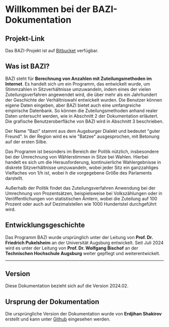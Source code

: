 # Willkommen bei der BAZI-Dokumentation

## Projekt-Link

Das BAZI-Projekt ist auf [Bitbucket](https://bitbucket.org/bazi/bazi/src/master/) verfügbar.

## Was ist BAZI?

BAZI steht für **Berechnung von Anzahlen mit Zuteilungsmethoden im Internet**. Es handelt sich um ein Programm, das entwickelt wurde, um Stimmzahlen in Sitzverhältnisse umzuwandeln, indem eines der vielen Zuteilungsverfahren angewendet wird, die über mehr als ein Jahrhundert der Geschichte der Verhältniswahl entwickelt wurden. Die Benutzer können eigene Daten eingeben, aber BAZI bietet auch eine umfangreiche empirische Datenbank. So können die Zuteilungsmethoden anhand realer Daten untersucht werden, wie in Abschnitt 2 der Dokumentation erläutert. Die grafische Benutzeroberfläche von BAZI wird in Abschnitt 3 beschrieben.

Der Name "Bazi" stammt aus dem Augsburger Dialekt und bedeutet "guter Freund". In der Region wird es wie "Batzee" ausgesprochen, mit Betonung auf der ersten Silbe.

Das Programm ist besonders im Bereich der Politik nützlich, insbesondere bei der Umrechnung von Wählerstimmen in Sitze bei Wahlen. Hierbei handelt es sich um die Herausforderung, kontinuierliche Wahlergebnisse in diskrete Sitzverhältnisse umzuwandeln, wobei jeder Sitz ein ganzzahliges Vielfaches von 1/h ist, wobei h die vorgegebene Größe des Parlaments darstellt.

Außerhalb der Politik findet das Zuteilungsverfahren Anwendung bei der Umrechnung von Prozentsätzen, beispielsweise bei Volkszählungen oder in Veröffentlichungen von statistischen Ämtern, wobei die Zuteilung auf 100 Prozent oder auch auf Dezimalstellen wie 1000 Hundertstel durchgeführt wird.

## Entwicklungsgeschichte

Das Programm BAZI wurde ursprünglich unter der Leitung von **Prof. Dr. Friedrich Pukelsheim** an der Universität Augsburg entwickelt. Seit Juli 2024 wird es unter der Leitung von **Prof. Dr. Wolfgang Bischof** an der **Technischen Hochschule Augsburg** weiter gepflegt und weiterentwickelt.


---

## Version

Diese Dokumentation bezieht sich auf die Version 2024.02.

## Ursprung der Dokumentation

Die ursprüngliche Version der Dokumentation wurde von **Erdjihan Shakirov** erstellt und kann unter [Github](https://github.com/Erde321/BAZI) eingesehen werden.



